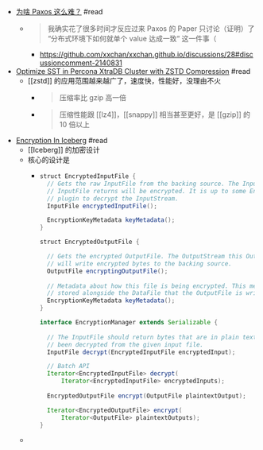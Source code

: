 - [为啥 Paxos 这么难？](https://xxchan.github.io/cs/2022/02/09/paxos-hard-zh.html) #read
	- > 我确实花了很多时间才反应过来 Paxos 的 Paper 只讨论（证明）了 “分布式环境下如何就单个 value 达成一致“ 这一件事（
		- https://github.com/xxchan/xxchan.github.io/discussions/28#discussioncomment-2140831
- [Optimize SST in Percona XtraDB Cluster with ZSTD Compression](https://www.percona.com/blog/optimize-sst-in-percona-xtradb-cluster-with-zstd-compression/) #read
	- [[zstd]] 的应用范围越来越广了，速度快，性能好，没理由不火
		- > 压缩率比 gzip 高一倍
		- > 压缩性能跟 [[lz4]]，[[snappy]] 相当甚至更好，是 [[gzip]] 的 10 倍以上
- [Encryption In Iceberg](https://docs.google.com/document/d/1LptmFB7az2rLnou27QK_KKHgjcA5vKza0dWj4h8fkno/edit#heading=h.c0uazu1x5v7n) #read
	- [[Iceberg]] 的加密设计
	- 核心的设计是
		- ```java
		  struct EncryptedInputFile {
		    // Gets the raw InputFile from the backing source. The InputStream this 
		    // InputFile returns will be encrypted. It is up to some EncryptionManager
		    // plugin to decrypt the InputStream.
		    InputFile encryptedInputFile();
		  
		    EncryptionKeyMetadata keyMetadata();
		  }
		  
		  struct EncryptedOutputFile {
		  
		    // Gets the encrypted OutputFile. The OutputStream this OutputFile returns  
		    // will write encrypted bytes to the backing source.
		    OutputFile encryptingOutputFile();
		    
		    // Metadata about how this file is being encrypted. This metadata will be 
		    // stored alongside the DataFile that the OutputFile is writing to.
		    EncryptionKeyMetadata keyMetadata();
		  }
		  
		  interface EncryptionManager extends Serializable {
		    
		    // The InputFile should return bytes that are in plain text, i.e., that have 
		    // been decrypted from the given input file.
		    InputFile decrypt(EncryptedInputFile encryptedInput);
		  
		    // Batch API
		    Iterator<EncryptedInputFile> decrypt(
		        Iterator<EncryptedInputFile> encryptedInputs);
		    
		    EncryptedOutputFile encrypt(OutputFile plaintextOutput);
		  
		    Iterator<EncryptedOutputFile> encrypt(
		        Iterator<OutputFile> plaintextOutputs);
		  }
		  
		  ```
	-